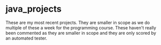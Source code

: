 # java_projects
These are my most recent projects. They are smaller in scope as we do multiple of these a week for the programming course. These haven't really been commented as they are smaller in scope and they are only scored by an automated tester.
